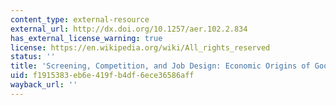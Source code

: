 ```yaml
---
content_type: external-resource
external_url: http://dx.doi.org/10.1257/aer.102.2.834
has_external_license_warning: true
license: https://en.wikipedia.org/wiki/All_rights_reserved
status: ''
title: 'Screening, Competition, and Job Design: Economic Origins of Good Jobs'
uid: f1915383-eb6e-419f-b4df-6ece36586aff
wayback_url: ''
---
```

